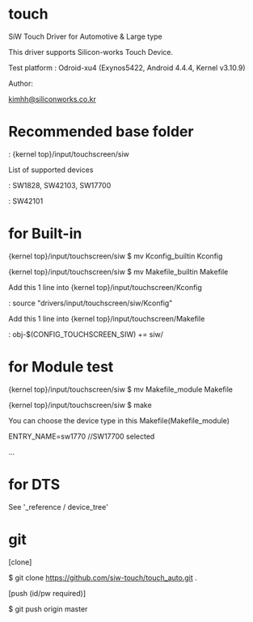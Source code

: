 # touch
SiW Touch Driver for Automotive & Large type

This driver supports Silicon-works Touch Device.

Test platform : Odroid-xu4 (Exynos5422, Android 4.4.4, Kernel v3.10.9)

Author:

kimhh@siliconworks.co.kr

# Recommended base folder

: {kernel top}/input/touchscreen/siw


List of supported devices

: SW1828, SW42103, SW17700

: SW42101


# for Built-in

{kernel top}/input/touchscreen/siw $ mv Kconfig_builtin Kconfig

{kernel top}/input/touchscreen/siw $ mv Makefile_builtin Makefile


Add this 1 line into {kernel top}/input/touchscreen/Kconfig

: source "drivers/input/touchscreen/siw/Kconfig"

Add this 1 line into {kernel top}/input/touchscreen/Makefile

: obj-$(CONFIG_TOUCHSCREEN_SIW) += siw/


# for Module test

{kernel top}/input/touchscreen/siw $ mv Makefile_module Makefile

{kernel top}/input/touchscreen/siw $ make


You can choose the device type in this Makefile(Makefile_module)

ENTRY_NAME=sw1770   //SW17700 selected

...

# for DTS

See '_reference / device_tree'


# git

[clone]

$ git clone https://github.com/siw-touch/touch_auto.git .

[push (id/pw required)]

$ git push origin master

